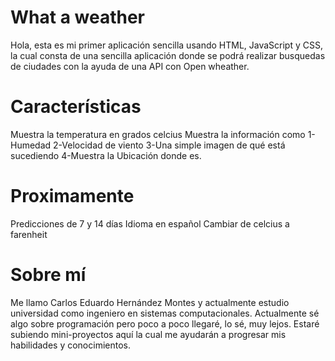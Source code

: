 # What a weather
Hola, esta es mi primer aplicación sencilla usando HTML, JavaScript y CSS, 
la cual consta de una sencilla aplicación donde se podrá realizar 
busquedas de ciudades con la ayuda de una API con Open wheather.

# Características
Muestra la temperatura en grados celcius
Muestra la información como
 1-Humedad
 2-Velocidad de viento
 3-Una simple imagen de qué está sucediendo
 4-Muestra la Ubicación donde es.

# Proximamente
Predicciones de 7 y 14 días
Idioma en español
Cambiar de celcius a farenheit
# Sobre mí
Me llamo Carlos Eduardo Hernández Montes y actualmente estudio universidad como ingeniero en sistemas computacionales.
Actualmente sé algo sobre programación pero poco a poco llegaré, lo sé, muy lejos.
Estaré subiendo mini-proyectos aquí la cual me ayudarán a progresar mis habilidades y conocimientos.
